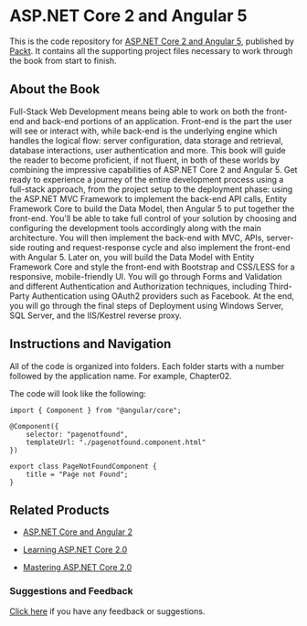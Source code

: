 # ASP.NET Core 2 and Angular 5
This is the code repository for [ASP.NET Core 2 and Angular 5](https://www.packtpub.com/application-development/aspnet-core-2-and-angular-5?utm_source=GitHub&utm_medium=repository&utm_campaign=9781788293600), published by [Packt](https://www.packtpub.com/?utm_source=github). It contains all the supporting project files necessary to work through the book from start to finish.
## About the Book
Full-Stack Web Development means being able to work on both the front-end and back-end portions of an application. Front-end is the part the user will see or interact with, while back-end is the underlying engine which handles the logical flow: server configuration, data storage and retrieval, database interactions, user authentication and more. This book will guide the reader to become proficient, if not fluent, in both of these worlds by combining the impressive capabilities of ASP.NET Core 2 and Angular 5.
Get ready to experience a journey of the entire development process using a full-stack approach, from the project setup to the deployment phase: using the ASP.NET MVC Framework to implement the back-end API calls, Entity Framework Core to build the Data Model, then Angular 5 to put together the front-end. You'll be able to take full control of your solution by choosing and configuring the development tools accordingly along with the main architecture. You will then implement the back-end with MVC, APIs, server-side routing and request-response cycle and also implement the front-end with Angular 5. Later on, you will build the Data Model with Entity Framework Core and style the front-end with Bootstrap and CSS/LESS for a responsive, mobile-friendly UI. You will go through Forms and Validation and different Authentication and Authorization techniques, including Third-Party Authentication using OAuth2 providers such as Facebook. At the end, you will go through the final steps of Deployment using Windows Server, SQL Server, and the IIS/Kestrel reverse proxy.

## Instructions and Navigation
All of the code is organized into folders. Each folder starts with a number followed by the application name. For example, Chapter02.



The code will look like the following:
```
import { Component } from "@angular/core";

@Component({
    selector: "pagenotfound",
    templateUrl: "./pagenotfound.component.html"
})

export class PageNotFoundComponent {
    title = "Page not Found";
}
```



## Related Products
* [ASP.NET Core and Angular 2](https://www.packtpub.com/application-development/aspnet-core-and-angular-2?utm_source=GitHub&utm_medium=repository&utm_campaign=9781786465689)

* [Learning ASP.NET Core 2.0](https://www.packtpub.com/application-development/learning-aspnet-core-20?utm_source=GitHub&utm_medium=repository&utm_campaign=9781788476638)

* [Mastering ASP.NET Core 2.0](https://www.packtpub.com/application-development/mastering-aspnet-core?utm_source=GitHub&utm_medium=repository&utm_campaign=9781787283688)

### Suggestions and Feedback
[Click here](https://docs.google.com/forms/d/e/1FAIpQLSe5qwunkGf6PUvzPirPDtuy1Du5Rlzew23UBp2S-P3wB-GcwQ/viewform) if you have any feedback or suggestions.
